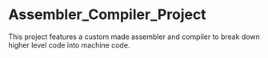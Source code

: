 # Assembler_Compiler_Project
 This project features a custom made assembler and compiler to break down higher level code into machine code.
